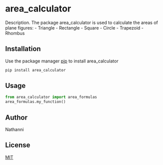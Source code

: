 # area_calculator

Description. 
The package area_calculator is used to calculate the areas of plane figures:
	- Triangle 
	- Rectangle 
	- Square
	- Circle
	- Trapezoid 
	- Rhombus
	

## Installation

Use the package manager [pip](https://pip.pypa.io/en/stable/) to install area_calculator

```bash
pip install area_calculator
```

## Usage

```python
from area_calculator import area_formulas
area_formulas.my_function()
```

## Author
Nathanni

## License
[MIT](https://choosealicense.com/licenses/mit/)